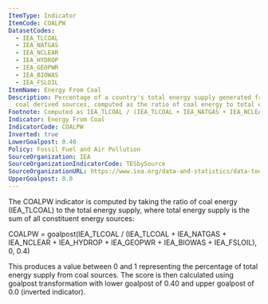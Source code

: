 ```yaml
---
ItemType: Indicator
ItemCode: COALPW
DatasetCodes:
  - IEA_TLCOAL
  - IEA_NATGAS
  - IEA_NCLEAR
  - IEA_HYDROP
  - IEA_GEOPWR
  - IEA_BIOWAS
  - IEA_FSLOIL
ItemName: Energy From Coal
Description: Percentage of a country's total energy supply generated from coal and
  coal derived sources, computed as the ratio of coal energy to total energy supply.
Footnote: Computed as IEA_TLCOAL / (IEA_TLCOAL + IEA_NATGAS + IEA_NCLEAR + IEA_HYDROP + IEA_GEOPWR + IEA_BIOWAS + IEA_FSLOIL)
Indicator: Energy From Coal
IndicatorCode: COALPW
Inverted: true
LowerGoalpost: 0.40
Policy: Fossil Fuel and Air Pollution
SourceOrganization: IEA
SourceOrganizationIndicatorCode: TESbySource
SourceOrganizationURL: https://www.iea.org/data-and-statistics/data-tools/energy-statistics-data-browser?country=WORLD&fuel=Energy%20supply&indicator=TESbySource
UpperGoalpost: 0.0
---
```

The COALPW indicator is computed by taking the ratio of coal energy
(IEA_TLCOAL) to the total energy supply, where total energy supply is the sum
of all constituent energy sources:
  
COALPW = goalpost(IEA_TLCOAL / (IEA_TLCOAL + IEA_NATGAS + IEA_NCLEAR + IEA_HYDROP +
IEA_GEOPWR + IEA_BIOWAS + IEA_FSLOIL), 0, 0.4)
  
This produces a value between 0 and 1 representing the percentage of total
energy supply from coal sources. The score is then calculated using goalpost
transformation with lower goalpost of 0.40 and upper goalpost of 0.0
(inverted indicator).

